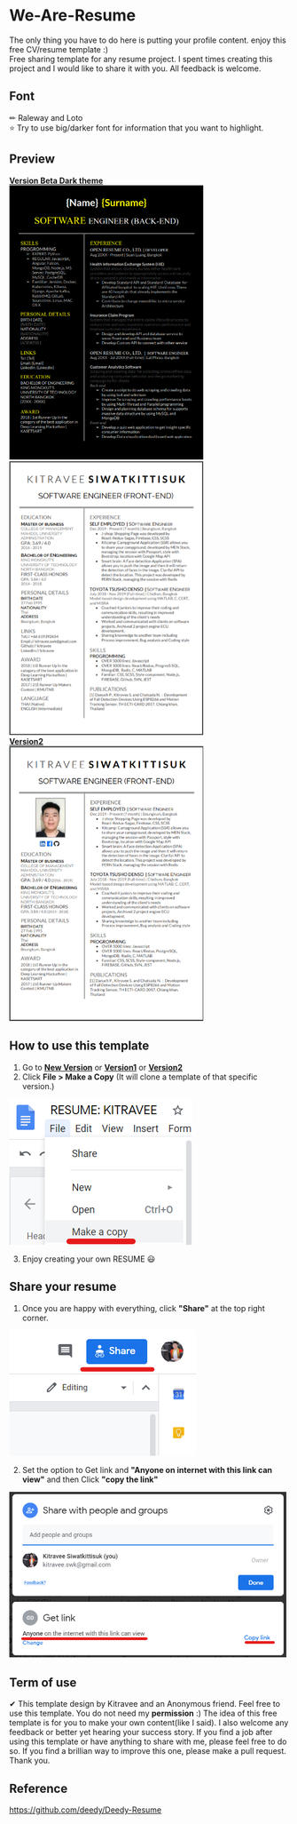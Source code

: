# We-Are-Resume
The only thing you have to do here is putting your profile content. enjoy this free CV/resume template :)\
Free sharing template for any resume project. I spent times creating this project and I would like to share it with you.
All feedback is welcome. 

## Font
✏ Raleway and Loto\
⭐ Try to use big/darker font for information that you want to highlight.

## Preview
**[Version Beta Dark theme](https://docs.google.com/document/d/1g5_bysia4d0BArsprQNefQ36bdtHHkSa6HGyrMK1N48/edit?usp=sharing)**\
<img src="https://github.com/kitravee/resume/blob/master/images/PreviewDarkTheme.png" width="350">\
<img src="https://github.com/kitravee/resume/blob/master/images/Preview.png" width="350">\
**[Version2](https://docs.google.com/document/d/1XfCX5UAiPKk-nRt4Q_OOQNRa1pjB_1OWEHtfdFi6TjI/edit?usp=sharing)**\
<img src="https://github.com/kitravee/resume/blob/master/images/Preview2.png" width="350">
## How to use this template
1) Go to **[New Version](https://docs.google.com/document/d/1g5_bysia4d0BArsprQNefQ36bdtHHkSa6HGyrMK1N48/edit?usp=sharing)** or **[Version1](https://docs.google.com/document/d/1dhjeDxdO8NaXcGA6uPxNuhGjhpY14966TdpyIgn5bNA/edit?usp=sharing)** or
**[Version2](https://docs.google.com/document/d/1XfCX5UAiPKk-nRt4Q_OOQNRa1pjB_1OWEHtfdFi6TjI/edit?usp=sharing)** 
2) Click **File > Make a Copy** (It will clone a template of that specific version.)

![alt tag](https://github.com/kitravee/resume/blob/master/images/how-to-copy.png)

3) Enjoy creating your own RESUME 😃

## Share your resume
1) Once you are happy with everything, click **"Share"** at the top right corner. 

![alt tag](https://github.com/kitravee/resume/blob/master/images/how-to-share-1.png)

2) Set the option to Get link and **"Anyone on internet with this link can view"** and then Click **"copy the link"**
<img src="https://github.com/kitravee/resume/blob/master/images/how-to-share-2.png" alt="how-to-share-2" width="500">

## Term of use
✔ This template design by Kitravee and an Anonymous friend.
Feel free to use this template. You do not need my **permission** :) 
The idea of this free template is for you to make your own content(like I said). I also welcome any feedback or better yet hearing your success story. If you find a job after using this template or have anything to share with me, please feel free to do so. If you find a brillian way to improve this one, please make a pull request. Thank you. 

## Reference
https://github.com/deedy/Deedy-Resume
